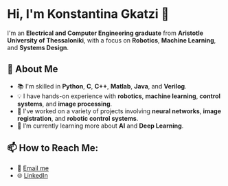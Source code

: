 # Hi, I'm Konstantina Gkatzi 👋

I'm an **Electrical and Computer Engineering graduate** from **Aristotle University of Thessaloniki**, with a focus on **Robotics**, **Machine Learning**, and **Systems Design**. 

## 🚀 About Me
- 📚 I'm skilled in **Python**, **C**, **C++**, **Matlab**, **Java**, and **Verilog**.
- 💡 I have hands-on experience with **robotics**, **machine learning**, **control systems**, and **image processing**.
- 🔧 I've worked on a variety of projects involving **neural networks**, **image registration**, and **robotic control systems**.
- 🌱 I’m currently learning more about **AI** and **Deep Learning**.

## 📫 How to Reach Me: 
- 📧 [Email me](mailto:konstandinak48@gmail.com)
- 🌐 [LinkedIn](https://www.linkedin.com/in/gkatzi-konstantina/)
